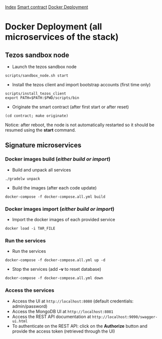 [Index](./README.md) [Smart contract](contract/README.md) [Docker Deployment](./DockerDeployment.md)

# Docker Deployment (all microservices of the stack)

## Tezos sandbox node

* Launch the tezos sandbox node
```
scripts/sandbox_node.sh start
```

* Install the tezos client and import bootstrap accounts (first time only)
```
scripts/install_tezos_client
export PATH=$PATH:$PWD/scripts/bin
```

* Originate the smart contract (after first start or after reset)
```
(cd contract; make originate)
```

Notice: after reboot, the node is not automatically restarted so it should be resumed using the **start** command.

## Signature microservices

### Docker images build (*either build or import*)

* Build and unpack all services
```
./gradelw unpack
```

* Build the images (after each code update)
```
docker-compose -f docker-compose.all.yml build
```

### Docker images import (*either build or import*)

* Import the docker images of each provided service
```
docker load -i TAR_FILE
```

### Run the services

* Run the services
```
docker-compose -f docker-compose.all.yml up -d
```

* Stop the services (add **-v** to reset database)
```
docker-compose -f docker-compose.all.yml down
```

### Access the services

* Access the UI at ``http://localhost:8080`` (default credentials: admin/password)
* Access the MongoDB UI at ``http://localhost:8081``
* Access the REST API documentation at ``http://localhost:9090/swagger-ui.html``
* To authenticate on the REST API: click on the **Authorize** button and provide the access token (retrieved through the UI)

